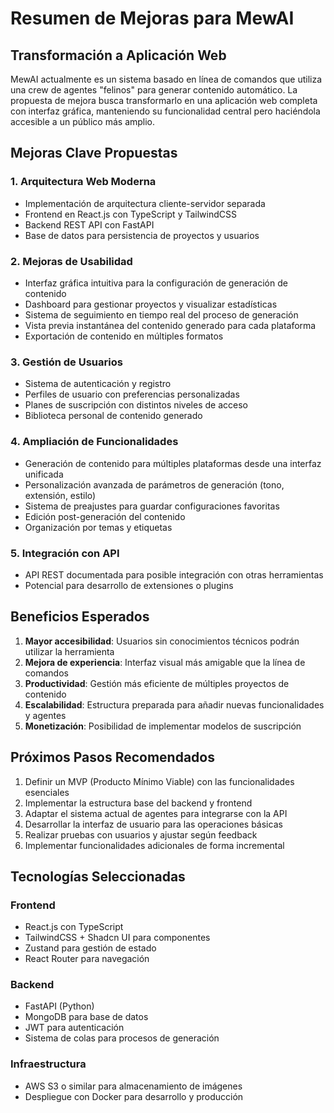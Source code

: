 # Resumen de Mejoras para MewAI

## Transformación a Aplicación Web

MewAI actualmente es un sistema basado en línea de comandos que utiliza una crew de agentes "felinos" para generar contenido automático. La propuesta de mejora busca transformarlo en una aplicación web completa con interfaz gráfica, manteniendo su funcionalidad central pero haciéndola accesible a un público más amplio.

## Mejoras Clave Propuestas

### 1. Arquitectura Web Moderna
- Implementación de arquitectura cliente-servidor separada
- Frontend en React.js con TypeScript y TailwindCSS
- Backend REST API con FastAPI
- Base de datos para persistencia de proyectos y usuarios

### 2. Mejoras de Usabilidad
- Interfaz gráfica intuitiva para la configuración de generación de contenido
- Dashboard para gestionar proyectos y visualizar estadísticas
- Sistema de seguimiento en tiempo real del proceso de generación
- Vista previa instantánea del contenido generado para cada plataforma
- Exportación de contenido en múltiples formatos

### 3. Gestión de Usuarios
- Sistema de autenticación y registro
- Perfiles de usuario con preferencias personalizadas
- Planes de suscripción con distintos niveles de acceso
- Biblioteca personal de contenido generado

### 4. Ampliación de Funcionalidades
- Generación de contenido para múltiples plataformas desde una interfaz unificada
- Personalización avanzada de parámetros de generación (tono, extensión, estilo)
- Sistema de preajustes para guardar configuraciones favoritas
- Edición post-generación del contenido
- Organización por temas y etiquetas

### 5. Integración con API
- API REST documentada para posible integración con otras herramientas
- Potencial para desarrollo de extensiones o plugins

## Beneficios Esperados

1. **Mayor accesibilidad**: Usuarios sin conocimientos técnicos podrán utilizar la herramienta
2. **Mejora de experiencia**: Interfaz visual más amigable que la línea de comandos
3. **Productividad**: Gestión más eficiente de múltiples proyectos de contenido
4. **Escalabilidad**: Estructura preparada para añadir nuevas funcionalidades y agentes
5. **Monetización**: Posibilidad de implementar modelos de suscripción

## Próximos Pasos Recomendados

1. Definir un MVP (Producto Mínimo Viable) con las funcionalidades esenciales
2. Implementar la estructura base del backend y frontend
3. Adaptar el sistema actual de agentes para integrarse con la API
4. Desarrollar la interfaz de usuario para las operaciones básicas
5. Realizar pruebas con usuarios y ajustar según feedback
6. Implementar funcionalidades adicionales de forma incremental

## Tecnologías Seleccionadas

### Frontend
- React.js con TypeScript
- TailwindCSS + Shadcn UI para componentes
- Zustand para gestión de estado
- React Router para navegación

### Backend
- FastAPI (Python)
- MongoDB para base de datos
- JWT para autenticación
- Sistema de colas para procesos de generación

### Infraestructura
- AWS S3 o similar para almacenamiento de imágenes
- Despliegue con Docker para desarrollo y producción 